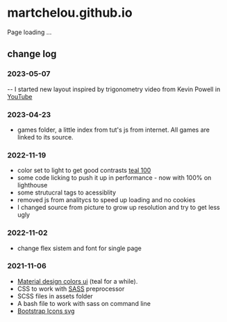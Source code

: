 # martchelou.github.io

Page loading ...

## change log

### 2023-05-07

-- I started new layout inspired by trigonometry video from Kevin Powell in [YouTube](https://youtu.be/eO33Rh3GFGk)

### 2023-04-23

- games folder, a little index from tut's js from internet. All games are linked to its source.

### 2022-11-19

- color set to light to get good contrasts [teal 100](https://m2.material.io/resources/color/#!/?view.left=1&view.right=0&primary.color=B2DFDB)
-  some code licking to push it up in performance - now with 100% on lighthouse
- some strutucral tags to acessiblity
- removed js from analitycs to speed up loading and no cookies
- I changed source from picture to grow up resolution and try to get less ugly

### 2022-11-02

- change flex sistem and font for single page

### 2021-11-06

- [Material design colors ui](https://material.io/resources/color/#!/?view.left=0&view.right=0&primary.color=80CBC4) (teal for a while).
- CSS to work with [SASS](https://sass-lang.com/install) preprocessor
- SCSS files in assets folder
- A bash file to work with sass on command line
- [Bootstrap Icons svg](https://icons.getbootstrap.com/)
